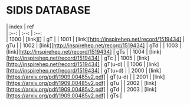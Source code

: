 # SIDIS DATABASE

| index | ref          
| :--:  | :--:         | :--:   
| 1000  | [link][]    | gT            |
| 1001  | [link][http://inspirehep.net/record/1519434]    | gTu         |
| 1002  | [link][http://inspirehep.net/record/1519434]    | gTd         |
| 1003  | [link][http://inspirehep.net/record/1519434]    | gTs         |
| 1004  | [link][http://inspirehep.net/record/1519434]    | gTc         |
| 1005  | [link][http://inspirehep.net/record/1519434]    | gT(u-d)     |
| 1006  | [link][http://inspirehep.net/record/1519434]    | gT(u+d)     |
| 2000  | [link][https://arxiv.org/pdf/1909.00485v2.pdf]  | gT(u-d)     |
| 2001  | [link][https://arxiv.org/pdf/1909.00485v2.pdf]  | gTu         |
| 2002  | [link][https://arxiv.org/pdf/1909.00485v2.pdf]  | gTd         |
| 2003  | [link][https://arxiv.org/pdf/1909.00485v2.pdf]  | gTs         |


